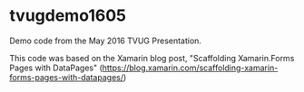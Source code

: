 # tvugdemo1605
Demo code from the May 2016 TVUG Presentation.  

This code was based on the Xamarin blog post, "Scaffolding Xamarin.Forms Pages with DataPages" (https://blog.xamarin.com/scaffolding-xamarin-forms-pages-with-datapages/)

